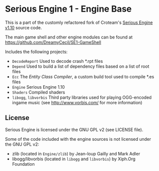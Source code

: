 # Serious Engine 1 - Engine Base

This is a part of the customly refactored fork of Croteam's [Serious Engine v1.10](https://github.com/Croteam-official/Serious-Engine) source code.

The main game shell and other engine modules can be found at https://github.com/DreamyCecil/SE1-GameShell

Includes the following projects:

* `DecodeReport` Used to decode crash *.rpt files
* `Depend` Used to build a list of dependency files based on a list of root files
* `Ecc` The *Entity Class Compiler*, a custom build tool used to compile *.es files
* `Engine` Serious Engine 1.10
* `Shaders` Compiled shaders
* `libogg`, `libvorbis` Third party libraries used for playing OGG-encoded ingame music (see http://www.vorbis.com/ for more information)

License
-------

Serious Engine is licensed under the GNU GPL v2 (see LICENSE file).

Some of the code included with the engine sources is not licensed under the GNU GPL v2:

* zlib (located in `Engine/zlib`) by Jean-loup Gailly and Mark Adler
* libogg/libvorbis (located in `libogg` and `libvorbis`) by Xiph.Org Foundation
